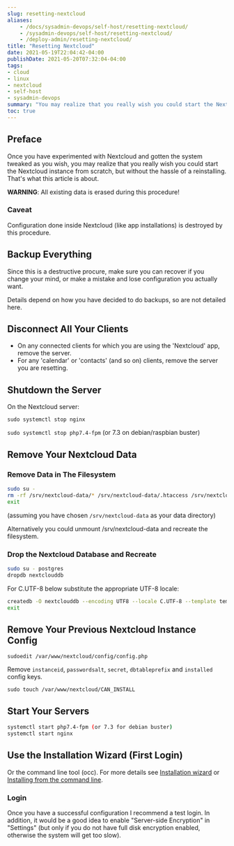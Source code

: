 ```yaml
---
slug: resetting-nextcloud
aliases:
    - /docs/sysadmin-devops/self-host/resetting-nextcloud/
    - /sysadmin-devops/self-host/resetting-nextcloud/
    - /deploy-admin/resetting-nextcloud/
title: "Resetting Nextcloud"
date: 2021-05-19T22:04:42-04:00
publishDate: 2021-05-20T07:32:04-04:00
tags:
- cloud
- linux
- nextcloud
- self-host
- sysadmin-devops
summary: "You may realize that you really wish you could start the Nextcloud instance from scratch without the hassle of a reinstalling."
toc: true
---
```


## Preface

Once you have experimented with Nextcloud and gotten the system tweaked as you wish, you may realize that you really wish you could start the Nextcloud instance from scratch, but without the hassle of a reinstalling.  That's what this article is about.

**WARNING**: All existing data is erased during this procedure!

### Caveat

Configuration done inside Nextcloud (like app installations) is destroyed by this procedure.

## Backup Everything

Since this is a destructive procure, make sure you can recover if you change your mind, or make a mistake and lose configuration you actually want.

Details depend on how you have decided to do backups, so are not detailed here.

## Disconnect All Your Clients

* On any connected clients for which you are using the 'Nextcloud' app, remove the server.
* For any 'calendar' or 'contacts' (and so on) clients, remove the server you are resetting.

## Shutdown the Server

On the Nextcloud server:

``sudo systemctl stop nginx``

``sudo systemctl stop php7.4-fpm`` (or 7.3 on debian/raspbian buster)

## Remove Your Nextcloud Data

### Remove Data in The Filesystem

```bash
sudo su -
rm -rf /srv/nextcloud-data/* /srv/nextcloud-data/.htaccess /srv/nextcloud-data/ .ocdata
exit
```

(assuming you have chosen ``/srv/nextcloud-data`` as your data directory)

Alternatively you could unmount /srv/nextcloud-data and recreate the filesystem.

### Drop the Nextcloud Database and Recreate

```bash
sudo su - postgres
dropdb nextclouddb
```

For C.UTF-8 below substitute the appropriate UTF-8 locale:

```bash
createdb -O nextclouddb --encoding UTF8 --locale C.UTF-8 --template template1 nextclouddb
exit
```

## Remove Your Previous Nextcloud Instance Config

``sudoedit /var/www/nextcloud/config/config.php``

Remove ``instanceid``, ``passwordsalt``, ``secret``, ``dbtableprefix`` and ``installed`` config keys.

``sudo touch /var/www/nextcloud/CAN_INSTALL``

## Start Your Servers

```bash
systemctl start php7.4-fpm (or 7.3 for debian buster)
systemctl start nginx
```

## Use the Installation Wizard (First Login)

Or the command line tool (occ).  For more details see [Installation wizard](https://docs.nextcloud.com/server/latest/admin_manual/installation/installation_wizard.html) or [Installing from the command line](https://docs.nextcloud.com/server/latest/admin_manual/installation/command_line_installation.html).

### Login

Once you have a successful configuration I recommend a test login. In addition, it would be a good idea to enable "Server-side Encryption" in "Settings" (but only if you do not have full disk encryption enabled, otherwise the system will get too slow).
